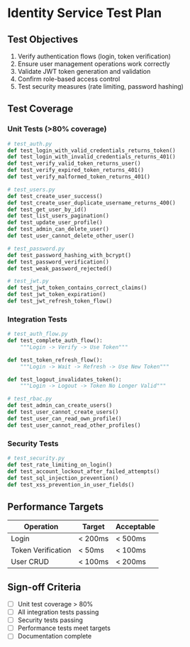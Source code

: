 # Identity Service Test Plan

## Test Objectives

1. Verify authentication flows (login, token verification)
2. Ensure user management operations work correctly
3. Validate JWT token generation and validation
4. Confirm role-based access control
5. Test security measures (rate limiting, password hashing)

## Test Coverage

### Unit Tests (>80% coverage)

```python
# test_auth.py
def test_login_with_valid_credentials_returns_token()
def test_login_with_invalid_credentials_returns_401()
def test_verify_valid_token_returns_user()
def test_verify_expired_token_returns_401()
def test_verify_malformed_token_returns_401()

# test_users.py
def test_create_user_success()
def test_create_user_duplicate_username_returns_400()
def test_get_user_by_id()
def test_list_users_pagination()
def test_update_user_profile()
def test_admin_can_delete_user()
def test_user_cannot_delete_other_user()

# test_password.py
def test_password_hashing_with_bcrypt()
def test_password_verification()
def test_weak_password_rejected()

# test_jwt.py
def test_jwt_token_contains_correct_claims()
def test_jwt_token_expiration()
def test_jwt_refresh_token_flow()
```

### Integration Tests

```python
# test_auth_flow.py
def test_complete_auth_flow():
    """Login -> Verify -> Use Token"""

def test_token_refresh_flow():
    """Login -> Wait -> Refresh -> Use New Token"""

def test_logout_invalidates_token():
    """Login -> Logout -> Token No Longer Valid"""

# test_rbac.py
def test_admin_can_create_users()
def test_user_cannot_create_users()
def test_user_can_read_own_profile()
def test_user_cannot_read_other_profiles()
```

### Security Tests

```python
# test_security.py
def test_rate_limiting_on_login()
def test_account_lockout_after_failed_attempts()
def test_sql_injection_prevention()
def test_xss_prevention_in_user_fields()
```

## Performance Targets

| Operation | Target | Acceptable |
|-----------|--------|------------|
| Login | < 200ms | < 500ms |
| Token Verification | < 50ms | < 100ms |
| User CRUD | < 100ms | < 200ms |

## Sign-off Criteria

- [ ] Unit test coverage > 80%
- [ ] All integration tests passing
- [ ] Security tests passing
- [ ] Performance tests meet targets
- [ ] Documentation complete
